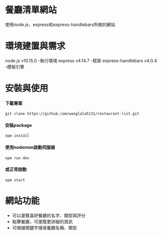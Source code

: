 # 餐廳清單網站
使用node.js、express和express-handlebars所做的網站

# 環境建置與需求
node.js v10.15.0 -執行環境
express v4.14.7 -框架
express-handlebars v4.0.4 -模板引擎

# 安裝與使用
#### 下載專案
    git clone https://github.com/wanglala5131/restaurant-list.git
#### 安裝package
    npm install
#### 使用nodemon啟動伺服器
    npm run dev
#### 或正常啟動
    npm start

# 網站功能
* 可以瀏覽喜好餐廳的名字、類型與評分
* 點擊餐廳，可瀏覽更詳細的資訊
* 可根據關鍵字搜尋餐廳名稱、類型


